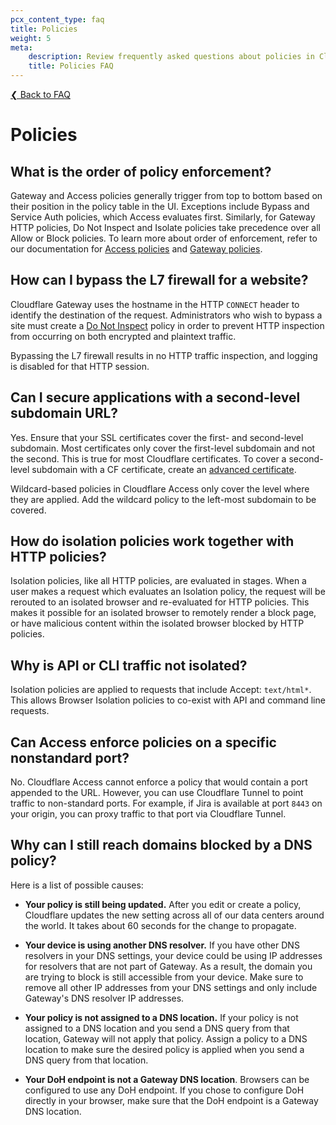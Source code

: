 ```yaml
---
pcx_content_type: faq
title: Policies
weight: 5
meta:
    description: Review frequently asked questions about policies in Cloudflare Zero Trust.
    title: Policies FAQ
---
```


[❮ Back to FAQ](/cloudflare-one/faq/)

# Policies

## What is the order of policy enforcement?

Gateway and Access policies generally trigger from top to bottom based on their position in the policy table in the UI. Exceptions include Bypass and Service Auth policies, which Access evaluates first. Similarly, for Gateway HTTP policies, Do Not Inspect and Isolate policies take precedence over all Allow or Block policies. To learn more about order of enforcement, refer to our documentation for [Access policies](/cloudflare-one/policies/access/#order-of-execution) and [Gateway policies](/cloudflare-one/policies/gateway/order-of-enforcement/).

## **How can I bypass the L7 firewall for a website?**

Cloudflare Gateway uses the hostname in the HTTP `CONNECT` header to identify the destination of the request. Administrators who wish to bypass a site must create a [Do Not Inspect](/cloudflare-one/policies/gateway/http-policies/#do-not-inspect) policy in order to prevent HTTP inspection from occurring on both encrypted and plaintext traffic.

Bypassing the L7 firewall results in no HTTP traffic inspection, and logging is disabled for that HTTP session.

## Can I secure applications with a second-level subdomain URL?

Yes. Ensure that your SSL certificates cover the first- and second-level subdomain. Most certificates only cover the first-level subdomain and not the second. This is true for most Cloudflare certificates. To cover a second-level subdomain with a CF certificate, create an [advanced certificate](/ssl/edge-certificates/advanced-certificate-manager/manage-certificates/).

Wildcard-based policies in Cloudflare Access only cover the level where they are applied. Add the wildcard policy to the left-most subdomain to be covered.

## How do isolation policies work together with HTTP policies?

Isolation policies, like all HTTP policies, are evaluated in stages. When a user makes a request which evaluates an Isolation policy, the request will be rerouted to an isolated browser and re-evaluated for HTTP policies. This makes it possible for an isolated browser to remotely render a block page, or have malicious content within the isolated browser blocked by HTTP policies.

## Why is API or CLI traffic not isolated?

Isolation policies are applied to requests that include Accept: `text/html*`. This allows Browser Isolation policies to co-exist with API and command line requests.

## Can Access enforce policies on a specific nonstandard port?

No. Cloudflare Access cannot enforce a policy that would contain a port appended to the URL. However, you can use Cloudflare Tunnel to point traffic to non-standard ports. For example, if Jira is available at port `8443` on your origin, you can proxy traffic to that port via Cloudflare Tunnel.

## Why can I still reach domains blocked by a DNS policy?

Here is a list of possible causes:

- **Your policy is still being updated.** After you edit or create a policy, Cloudflare updates the new setting across all of our data centers around the world. It takes about 60 seconds for the change to propagate.

- **Your device is using another DNS resolver.** If you have other DNS resolvers in your DNS settings, your device could be using IP addresses for resolvers that are not part of Gateway. As a result, the domain you are trying to block is still accessible from your device. Make sure to remove all other IP addresses from your DNS settings and only include Gateway's DNS resolver IP addresses.

- **Your policy is not assigned to a DNS location.** If your policy is not assigned to a DNS location and you send a DNS query from that location, Gateway will not apply that policy. Assign a policy to a DNS location to make sure the desired policy is applied when you send a DNS query from that location.

- **Your DoH endpoint is not a Gateway DNS location**. Browsers can be configured to use any DoH endpoint. If you chose to configure DoH directly in your browser, make sure that the DoH endpoint is a Gateway DNS location.
